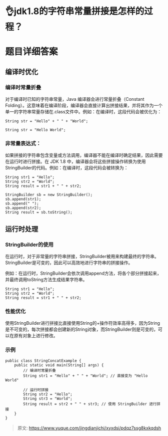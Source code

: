 # 👌jdk1.8的字符串常量拼接是怎样的过程？

# 题目详细答案
## 编译时优化
### 编译时常量折叠
对于编译时已知的字符串常量，Java 编译器会进行常量折叠（Constant Folding）。这意味着在编译阶段，编译器会直接计算出拼接结果，并将其作为一个单一的字符串常量存储在.class文件中。例如：在编译时，这段代码会被优化为：

```plain
String str = "Hello" + " " + "World";
```

```plain
String str = "Hello World";
```

### 非常量表达式：
如果拼接的字符串包含变量或方法调用，编译器不能在编译时确定结果，因此需要在运行时进行拼接。在 JDK 1.8 中，编译器会将这些拼接操作转换为使用StringBuilder的代码。例如：在编译时，这段代码会被转换为：

```plain
String str1 = "Hello";
String str2 = "World";
String result = str1 + " " + str2;
```

```plain
StringBuilder sb = new StringBuilder();
sb.append(str1);
sb.append(" ");
sb.append(str2);
String result = sb.toString();
```

## 运行时处理
### StringBuilder的使用
在运行时，对于非常量的字符串拼接，StringBuilder被用来构建最终的字符串。StringBuilder是可变的，因此可以高效地进行字符串的拼接操作。

例如：在运行时，StringBuilder会依次调用append方法，将各个部分拼接起来，并最终调用toString方法生成结果字符串。

```plain
String str1 = "Hello";
String str2 = "World";
String result = str1 + " " + str2;
```

### 性能优化
使用StringBuilder进行拼接比直接使用String的+操作符效率高得多，因为String是不可变的，每次拼接都会创建新的String对象，而StringBuilder则是可变的，可以在原有对象上进行修改。

### 示例
```plain
public class StringConcatExample {
    public static void main(String[] args) {
        // 编译时常量折叠
        String str1 = "Hello" + " " + "World"; // 直接变为 "Hello World"
        
        // 运行时拼接
        String str2 = "Hello";
        String str3 = "World";
        String result = str2 + " " + str3; // 使用 StringBuilder 进行拼接
    }
}
```





> 原文: <https://www.yuque.com/jingdianjichi/xyxdsi/pdqz7ssg8kxkqdsh>